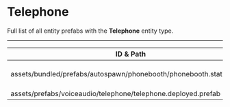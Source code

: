 # Telephone
Full list of all <Badge type="warning" text="2"/> entity prefabs with the **Telephone** entity type.

---
| ID & Path |
| --- |
| <a href="#1009655496"><Badge id="1009655496" type="tip" text="#"/></a> <Badge type="tip" text="1009655496"/> <Badge type="info" text="VoiceProcessor"/> <Badge type="info" text="RealmedRemove"/> <Badge type="info" text="ViewModel"/> <Badge type="info" text="PhoneController"/> <br> assets/bundled/prefabs/autospawn/phonebooth/phonebooth.static.prefab |
| <a href="#2160363615"><Badge id="2160363615" type="tip" text="#"/></a> <Badge type="tip" text="2160363615"/> <Badge type="info" text="Construction"/> <Badge type="info" text="DeployVolumeOBB"/> <Badge type="info" text="Rust.PropRenderer"/> <Badge type="info" text="Deployable"/> <Badge type="info" text="VoiceProcessor"/> <Badge type="info" text="RealmedRemove"/> <Badge type="info" text="DeployableDecay"/> <Badge type="info" text="ViewModel"/> <Badge type="info" text="Gibbable"/> <Badge type="info" text="DestroyOnGroundMissing"/> <Badge type="info" text="PhoneController"/> <Badge type="info" text="GroundWatch"/> <br> assets/prefabs/voiceaudio/telephone/telephone.deployed.prefab |
